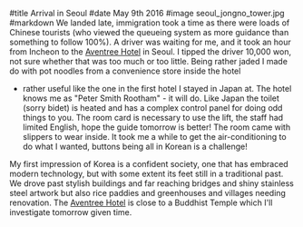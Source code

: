 #title Arrival in Seoul
#date May 9th 2016
#image seoul_jongno_tower.jpg
#markdown
We landed late, immigration took a time as there were loads of Chinese tourists (who viewed the queueing
system as more guidance than something to follow 100%). A driver was waiting for me, and it took an hour
from Incheon to the [Aventree Hotel](https://www.aventreehotel.com/) in Seoul. I tipped the driver 10,000 won, not sure whether that was too
much or too little. Being rather jaded I made do with pot noodles from a convenience store inside the hotel
- rather useful like the one in the first hotel I stayed in Japan at. The hotel knows me as "Peter Smith
Rootham" - it will do. Like Japan the toilet (sorry bidet) is heated and has a complex control panel for
doing odd things to you. The room card is necessary to use the lift, the staff had limited English, hope the
guide tomorrow is better! The room came with slippers to wear inside. It took me a while to get the
air-conditioning to do what I wanted, buttons being all in Korean is a challenge!

My first impression of Korea is a confident society, one that has embraced modern technology, but with some
extent its feet still in a traditional past. We drove past stylish buildings and far reaching bridges and
shiny stainless steel artwork but also rice paddies and greenhouses and villages needing renovation. The
[Aventree Hotel](https://www.aventreehotel.com/) is close to a Buddhist Temple which I'll investigate tomorrow given time.
